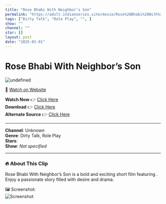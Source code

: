 ```yaml
---
title: "Rose Bhabi With Neighbor’s Son"
permalink: "https://adult.indianseries.site/movie/Rose%20Bhabi%20With%20Neighbor%E2%80%99s%20Son"
tags: ["Dirty Talk", "Role Play", "", ]
show: ""
channel: ""
star: []
layout: post
date: "2025-01-01"
---
```


# Rose Bhabi With Neighbor’s Son

![undefined](https://desisins.com/wp-content/uploads/2024/08/Rose-Bhabhi-Neighbor-Son-RP-DesiSins.com_.jpg)

🔗 [Watch on Website](https://adult.indianseries.site/movie/Rose%20Bhabi%20With%20Neighbor%E2%80%99s%20Son)

**Watch Now** 👉 [Click Here](https://adult.indianseries.site/movie/Rose%20Bhabi%20With%20Neighbor%E2%80%99s%20Son)  
**Download** 👉 [Click Here](https://adult.indianseries.site/movie/Rose%20Bhabi%20With%20Neighbor%E2%80%99s%20Son)  
**Alternate Source** 👉 [Click Here](https://adult.indianseries.site/movie/Rose%20Bhabi%20With%20Neighbor%E2%80%99s%20Son)

---

**Channel**: Unknown  
**Genre**: Dirty Talk, Role Play  
**Stars**:   
**Show**: *Not specified*

---

### 🔥 About This Clip

Rose Bhabi With Neighbor’s Son is a bold and exciting short film featuring . Enjoy a passionate story filled with desire and drama.
 
🖼️ Screenshot:  
![Screenshot](https://desisins.com/wp-content/uploads/2024/08/Rose-Bhabhi-Neighbor-Son-RP-DesiSins.com_.jpg)

